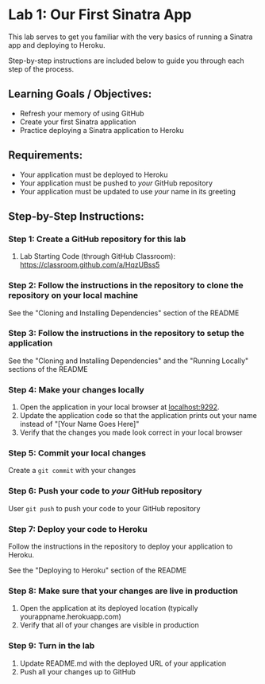 # Lab 1: Our First Sinatra App

This lab serves to get you familiar with the very basics of running a Sinatra app and deploying to Heroku.

Step-by-step instructions are included below to guide you through each step of the process.

## Learning Goals / Objectives:

* Refresh your memory of using GitHub
* Create your first Sinatra application
* Practice deploying a Sinatra application to Heroku

## Requirements:

* Your application must be deployed to Heroku
* Your application must be pushed to *your* GitHub repository
* Your application must be updated to use *your* name in its greeting

## Step-by-Step Instructions:

### Step 1: Create a GitHub repository for this lab

1. Lab Starting Code (through GitHub Classroom): https://classroom.github.com/a/HqzUBss5

### Step 2: Follow the instructions in the repository to clone the repository on your local machine

See the "Cloning and Installing Dependencies" section of the README

### Step 3: Follow the instructions in the repository to setup the application

See the "Cloning and Installing Dependencies" and the "Running Locally" sections of the README

### Step 4: Make your changes locally

1. Open the application in your local browser at [localhost:9292](http://localhost:9292/).
2. Update the application code so that the application prints out your name instead of "[Your Name Goes Here]"
3. Verify that the changes you made look correct in your local browser

### Step 5: Commit your local changes

Create a `git commit` with your changes

### Step 6: Push your code to *your* GitHub repository

User `git push` to push your code to your GitHub repository

### Step 7: Deploy your code to Heroku

Follow the instructions in the repository to deploy your application to Heroku.

See the "Deploying to Heroku" section of the README

### Step 8: Make sure that your changes are live in production

1. Open the application at its deployed location (typically yourappname.herokuapp.com)
2. Verify that all of your changes are visible in production

### Step 9: Turn in the lab

1. Update README.md with the deployed URL of your application
2. Push all your changes up to GitHub
